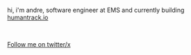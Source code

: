 hi, i'm andre, software engineer at EMS and currently building <a href="humantrack.io">humantrack.io</a>


<br/>  
 
<a href="https://twitter.com/anddreluis_">Follow me on twitter/x</a> 
 ### 
